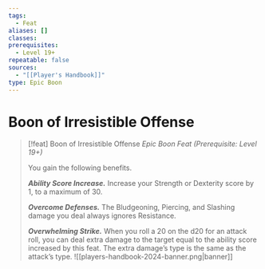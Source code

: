 ```yaml
---
tags:
  - Feat
aliases: []
classes: 
prerequisites:
  - Level 19+
repeatable: false
sources:
  - "[[Player's Handbook]]"
type: Epic Boon
---
```


# Boon of Irresistible Offense

>[!feat] Boon of Irresistible Offense
>_Epic Boon Feat (Prerequisite: Level 19+)_
>
>You gain the following benefits.
>
>**_Ability Score Increase._** Increase your Strength or Dexterity score by 1, to a maximum of 30.
>
>**_Overcome Defenses._** The Bludgeoning, Piercing, and Slashing damage you deal always ignores Resistance.
>
>**_Overwhelming Strike._** When you roll a 20 on the d20 for an attack roll, you can deal extra damage to the target equal to the ability score increased by this feat. The extra damage’s type is the same as the attack’s type.
![[players-handbook-2024-banner.png|banner]]
